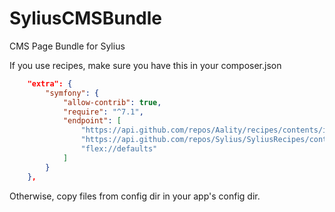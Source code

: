 # SyliusCMSBundle
CMS Page Bundle for Sylius

If you use recipes, make sure you have this in your composer.json

```json
    "extra": {
        "symfony": {
            "allow-contrib": true,
            "require": "^7.1",
            "endpoint": [
                "https://api.github.com/repos/Aality/recipes/contents/index.json?ref=flex/main",
                "https://api.github.com/repos/Sylius/SyliusRecipes/contents/index.json?ref=flex/main",
                "flex://defaults"
            ]
        }
    },
```

Otherwise, copy files from config dir in your app's config dir.
